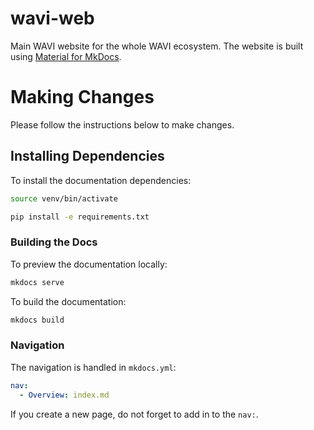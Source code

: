# wavi-web
Main WAVI website for the whole WAVI ecosystem. The website is built using [Material for MkDocs](https://squidfunk.github.io/mkdocs-material/).

# Making Changes

Please follow the instructions below to make changes.

## Installing Dependencies
To install the documentation dependencies:

```bash
source venv/bin/activate

pip install -e requirements.txt
```

### Building the Docs
To preview the documentation locally:
```bash
mkdocs serve
```

To build the documentation:
```bash
mkdocs build
```

### Navigation
The navigation is handled in `mkdocs.yml`:
```yaml
nav:
  - Overview: index.md
```
If you create a new page, do not forget to add in to the `nav:`.
